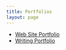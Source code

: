 ```yaml
---
title: Portfolios
layout: page
---
```


 * [Web Site Portfolio](https://picasaweb.google.com/erochest/WebPortfolio?feat=directlink)
 * [Writing Portfolio](/writing-portfolio.html)


